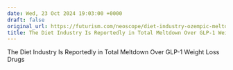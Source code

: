 ```yaml
---
date: Wed, 23 Oct 2024 19:03:00 +0000
draft: false
original_url: https://futurism.com/neoscope/diet-industry-ozempic-meltdown
title: The Diet Industry Is Reportedly in Total Meltdown Over GLP-1 Weight Loss Drugs
---
```


The Diet Industry Is Reportedly in Total Meltdown Over GLP-1 Weight Loss Drugs